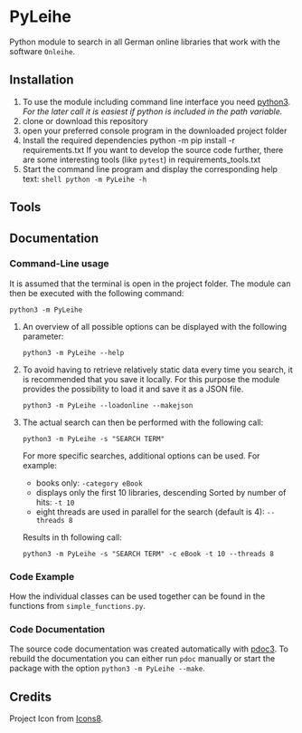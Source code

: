 # PyLeihe

Python module to search in all German online libraries that work with the software `Onleihe`.

## Installation

1.  To use the module including command line interface you need [python3](https://www.python.org/downloads/).  
    _For the later call it is easiest if python is included in the path variable._
2.  clone or download this repository
3.  open your preferred console program in the downloaded project folder
4.  Install the required dependencies
        python -m pip install -r requirements.txt
    If you want to develop the source code further, there are some interesting tools (like `pytest`) in requirements_tools.txt
5.  Start the command line program and display the corresponding help text:
        ```shell
        python -m PyLeihe -h
        ``` 

## Tools

## Documentation

### Command-Line usage

It is assumed that the terminal is open in the project folder.
The module can then be executed with the following command:

```shell
python3 -m PyLeihe
```

1.  An overview of all possible options can be displayed with the following parameter: 
    ```shell
    python3 -m PyLeihe --help
    ```
2.  To avoid having to retrieve relatively static data every time you search,
    it is recommended that you save it locally. 
    For this purpose the module provides the possibility to load it and save it as a JSON file.
    ```shell
    python3 -m PyLeihe --loadonline --makejson 
    ```
3.  The actual search can then be performed with the following call:

    ```shell
    python3 -m PyLeihe -s "SEARCH TERM"
    ```

    For more specific searches, additional options can be used. For example:

    -   books only: `-category eBook`
    -   displays only the first 10 libraries, descending Sorted by number of hits: `-t 10`
    -   eight threads are used in parallel for the search (default is 4): `--threads 8`

    Results in th following call:

    ```shell
    python3 -m PyLeihe -s "SEARCH TERM" -c eBook -t 10 --threads 8
    ```

### Code Example

How the individual classes can be used together can be found in the functions from `simple_functions.py`.

### Code Documentation

The source code documentation was created automatically with [pdoc3](https://pdoc3.github.io/pdoc/).
To rebuild the documentation you can either run `pdoc` manually or start the package with the option `python3 -m PyLeihe --make`. 

## Credits
Project Icon from [Icons8](https://icons8.de/icons/set/google-web-search).
